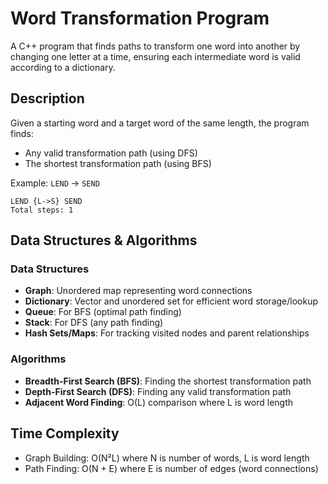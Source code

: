 # Word Transformation Program

A C++ program that finds paths to transform one word into another by changing one letter at a time, ensuring each intermediate word is valid according to a dictionary.

## Description

Given a starting word and a target word of the same length, the program finds:
- Any valid transformation path (using DFS)
- The shortest transformation path (using BFS)

Example: `LEND` → `SEND`
```
LEND {L->S} SEND
Total steps: 1
```

## Data Structures & Algorithms

### Data Structures
- **Graph**: Unordered map representing word connections
- **Dictionary**: Vector and unordered set for efficient word storage/lookup
- **Queue**: For BFS (optimal path finding)
- **Stack**: For DFS (any path finding)
- **Hash Sets/Maps**: For tracking visited nodes and parent relationships

### Algorithms
- **Breadth-First Search (BFS)**: Finding the shortest transformation path
- **Depth-First Search (DFS)**: Finding any valid transformation path
- **Adjacent Word Finding**: O(L) comparison where L is word length

## Time Complexity
- Graph Building: O(N²L) where N is number of words, L is word length
- Path Finding: O(N + E) where E is number of edges (word connections) 